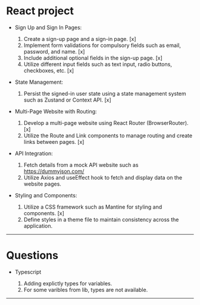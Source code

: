 # React project

- Sign Up and Sign In Pages:

  1. Create a sign-up page and a sign-in page. [x]
  2. Implement form validations for compulsory fields such as email, password, and name. [x]
  3. Include additional optional fields in the sign-up page. [x]
  4. Utilize different input fields such as text input, radio buttons, checkboxes, etc. [x]

- State Management:

  1. Persist the signed-in user state using a state management system such as Zustand or Context API. [x]

- Multi-Page Website with Routing:

  1. Develop a multi-page website using React Router (BrowserRouter). [x]
  2. Utilize the Route and Link components to manage routing and create links between pages. [x]

- API Integration:

  1. Fetch details from a mock API website such as https://dummyjson.com/
  2. Utilize Axios and useEffect hook to fetch and display data on the website pages.

- Styling and Components:

  1. Utilize a CSS framework such as Mantine for styling and components. [x]
  2. Define styles in a theme file to maintain consistency across the application.

---

# Questions

- Typescript

  1. Adding explictly types for variables.
  2. For some varibles from lib, types are not available.

---
